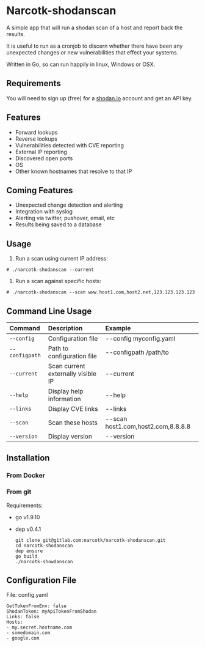 # Narcotk-shodanscan

A simple app that will run a shodan scan of a host and report back the results.

It is useful to run as a cronjob to discern whether there have been any unexpected changes or new vulnerabilities that effect your systems.

Written in Go, so can run happily in linux, Windows or OSX.

## Requirements

You will need to sign up (free) for a [shodan.io](https://www.shodan.io/) account and get an API key.


## Features

- Forward lookups
- Reverse lookups
- Vulnerabilities detected with CVE reporting
- External IP reporting
- Discovered open ports
- OS
- Other known hostnames that resolve to that IP

## Coming Features

- Unexpected change detection and alerting
- Integration with syslog
- Alerting via twitter, pushover, email, etc
- Results being saved to a database


## Usage

1. Run a scan using current IP address:
  
  ```
  # ./narcotk-shodanscan --current
  ```

1. Run a scan against specific hosts:

  ```
  # ./narcotk-shodanscan --scan www.host1.com,host2.net,123.123.123.123
  ```

## Command Line Usage

  | Command | Description | Example |
  |:--|:--|:--|
  | `--config` | Configuration file | --config myconfig.yaml |
  | `--configpath` | Path to configuration file | --configpath /path/to |
  | `--current` | Scan current externally visible IP | --current |
  | `--help` | Display help information | --help |
  | `--links` | Display CVE links | --links |
  | `--scan` | Scan these hosts | --scan host1.com,host2.com,8.8.8.8 |
  | `--version` | Display version | --version |

## Installation

### From Docker


### From git

Requirements:
- go v1.9.10
- dep v0.4.1

  ```
  git clone git@gitlab.com:narcotk/narcotk-shodanscan.git 
  cd narcotk-shodanscan
  dep ensure
  go build
  ./narcotk-showdanscan
  ```


## Configuration File

File: config.yaml

```
GetTokenFromEnv: false
ShodanToken: myApiTokenFromShodan
Links: false
Hosts:
- my.secret.hostname.com
- somedomain.com
- google.com

```

